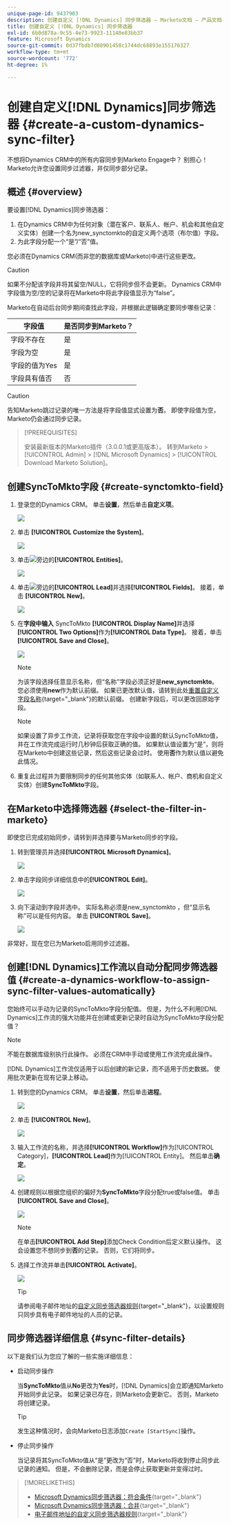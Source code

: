 ```yaml
---
unique-page-id: 9437903
description: 创建自定义 [!DNL Dynamics] 同步筛选器 — Marketo文档 — 产品文档
title: 创建自定义 [!DNL Dynamics] 同步筛选器
exl-id: 6b0d878a-9c55-4e73-9923-11140e83bb37
feature: Microsoft Dynamics
source-git-commit: 0d37fbdb7d08901458c1744dc68893e155176327
workflow-type: tm+mt
source-wordcount: '772'
ht-degree: 1%

---
```


# 创建自定义[!DNL Dynamics]同步筛选器 {#create-a-custom-dynamics-sync-filter}

不想将Dynamics CRM中的所有内容同步到Marketo Engage中？ 别担心！ Marketo允许您设置同步过滤器，并仅同步部分记录。

## 概述 {#overview}

要设置[!DNL Dynamics]同步筛选器：

1. 在Dynamics CRM中为任何对象（潜在客户、联系人、帐户、机会和其他自定义实体）创建一个名为new_synctomkto的自定义两个选项（布尔值）字段。
1. 为此字段分配一个“是”/“否”值。

您必须在Dynamics CRM(而非您的数据库或Marketo)中进行这些更改。

>[!CAUTION]
>
>如果不分配该字段并将其留空/NULL，它将同步但不会更新。 Dynamics CRM中字段值为空/空的记录将在Marketo中将此字段值显示为“false”。

Marketo在自动后台同步期间查找此字段，并根据此逻辑确定要同步哪些记录：

| 字段值 | 是否同步到Marketo？ |
|---|---|
| 字段不存在 | 是 |
| 字段为空 | 是 |
| 字段的值为Yes | 是 |
| 字段具有值否 | 否 |

>[!CAUTION]
>
>告知Marketo跳过记录的唯一方法是将字段值显式设置为&#x200B;**否**。 即使字段值为空，Marketo仍会通过同步记录。

>[!PREREQUISITES]
>
>安装最新版本的Marketo插件（3.0.0.1或更高版本）。 转到Marketo > [!UICONTROL Admin] > [!DNL Microsoft Dynamics] > [!UICONTROL Download Marketo Solution]。

## 创建SyncToMkto字段 {#create-synctomkto-field}

1. 登录您的Dynamics CRM。 单击&#x200B;**设置**，然后单击&#x200B;**自定义项**。

   ![](assets/image2015-8-10-21-3a40-3a9.png)

1. 单击 **[!UICONTROL Customize the System]**。

   ![](assets/image2015-8-10-21-3a42-3a15.png)

1. 单击![](assets/image2015-8-10-21-3a44-3a23.png)旁边的&#x200B;**[!UICONTROL Entities]**。

   ![](assets/image2015-8-10-21-3a43-3a39.png)

1. 单击![](assets/image2015-8-10-21-3a44-3a23.png)旁边的&#x200B;**[!UICONTROL Lead]**&#x200B;并选择&#x200B;**[!UICONTROL Fields]**。 接着，单击 **[!UICONTROL New]**。

   ![](assets/image2015-8-10-21-3a49-3a49.png)

1. 在&#x200B;**字段中输入** SyncToMkto **[!UICONTROL Display Name]**&#x200B;并选择&#x200B;**[!UICONTROL Two Options]**&#x200B;作为&#x200B;**[!UICONTROL Data Type]**。 接着，单击 **[!UICONTROL Save and Close]**。

   ![](assets/image2015-9-8-10-3a25-3a33.png)

   >[!NOTE]
   >
   >为该字段选择任意显示名称，但“名称”字段必须正好是&#x200B;**new_synctomkto**。 您必须使用&#x200B;**new**&#x200B;作为默认前缀。 如果已更改默认值，请转到此处[重置自定义字段名称](/help/marketo/product-docs/crm-sync/microsoft-dynamics-sync/create-a-custom-dynamics-sync-filter/set-a-default-custom-field-prefix.md){target="_blank"}的默认前缀。 创建新字段后，可以更改回原始字段。

   >[!NOTE]
   >
   >如果设置了异步工作流，记录将获取您在字段中设置的默认SyncToMkto值，并在工作流完成运行时几秒钟后获取正确的值。 如果默认值设置为“是”，则将在Marketo中创建这些记录，然后这些记录会过时。 使用&#x200B;**否**&#x200B;作为默认值以避免此情况。

1. 重复此过程并为要限制同步的任何其他实体（如联系人、帐户、商机和自定义实体）创建&#x200B;**SyncToMkto**&#x200B;字段。

## 在Marketo中选择筛选器 {#select-the-filter-in-marketo}

即使您已完成初始同步，请转到并选择要与Marketo同步的字段。

1. 转到管理员并选择&#x200B;**[!UICONTROL Microsoft Dynamics]**。

   ![](assets/image2015-10-9-9-3a50-3a9.png)

1. 单击字段同步详细信息中的&#x200B;**[!UICONTROL Edit]**。

   ![](assets/image2015-10-9-9-3a52-3a23.png)

1. 向下滚动到字段并选中。 实际名称必须是new_synctomkto ，但“显示名称”可以是任何内容。 单击 **[!UICONTROL Save]**。

   ![](assets/image2015-10-9-9-3a56-3a23.png)

非常好，现在您已为Marketo启用同步过滤器。

## 创建[!DNL Dynamics]工作流以自动分配同步筛选器值 {#create-a-dynamics-workflow-to-assign-sync-filter-values-automatically}

您始终可以手动为记录的SyncToMkto字段分配值。 但是，为什么不利用[!DNL Dynamics]工作流的强大功能并在创建或更新记录时自动为SyncToMkto字段分配值？

>[!NOTE]
>
>不能在数据库级别执行此操作。 必须在CRM中手动或使用工作流完成此操作。
>
>[!DNL Dynamics]工作流仅适用于以后创建的新记录，而不适用于历史数据。 使用批次更新在现有记录上移动。

1. 转到您的Dynamics CRM。 单击&#x200B;**设置**，然后单击&#x200B;**进程**。

   ![](assets/image2015-8-11-8-3a42-3a10.png)

1. 单击 **[!UICONTROL New]**。

   ![](assets/image2015-8-11-8-3a43-3a46.png)

1. 输入工作流的名称，并选择&#x200B;**[!UICONTROL Workflow]**&#x200B;作为[!UICONTROL Category]，**[!UICONTROL Lead]**&#x200B;作为[!UICONTROL Entity]。 然后单击&#x200B;**确定**。

   ![](assets/image2015-8-11-8-3a45-3a46.png)

1. 创建规则以根据您组织的偏好为&#x200B;**SyncToMkto**&#x200B;字段分配true或false值。 单击 **[!UICONTROL Save and Close]**。

   ![](assets/setsynctomkto-fix.png)

   >[!NOTE]
   >
   >在单击&#x200B;**[!UICONTROL Add Step]**&#x200B;添加Check Condition后定义默认操作。 这会设置您不想同步到&#x200B;**否**&#x200B;的记录。 否则，它们将同步。

1. 选择工作流并单击&#x200B;**[!UICONTROL Activate]**。

   ![](assets/image2015-8-11-8-3a57-3a29.png)

   >[!TIP]
   >
   >请参阅电子邮件地址的[自定义同步筛选器规则](/help/marketo/product-docs/crm-sync/microsoft-dynamics-sync/create-a-custom-dynamics-sync-filter/custom-sync-filter-rules-for-an-email-address.md){target="_blank"}，以设置规则只同步具有电子邮件地址的人员的记录。

## 同步筛选器详细信息 {#sync-filter-details}

以下是我们认为您应了解的一些实施详细信息：

* 启动同步操作

  当&#x200B;**SyncToMkto**&#x200B;值从&#x200B;**No**&#x200B;更改为&#x200B;**Yes**&#x200B;时，[!DNL Dynamics]会立即通知Marketo开始同步此记录。 如果记录已存在，则Marketo会更新它。 否则，Marketo将创建记录。

  >[!TIP]
  >
  >发生这种情况时，会向Marketo日志添加`Create [StartSync]`操作。

* 停止同步操作

  当记录将其SyncToMkto值从“是”更改为“否”时，Marketo将收到停止同步此记录的通知。 但是，不会删除记录，而是会停止获取更新并变得过时。

>[!MORELIKETHIS]
>
>* [Microsoft Dynamics同步筛选器：符合条件](/help/marketo/product-docs/crm-sync/microsoft-dynamics-sync/create-a-custom-dynamics-sync-filter/microsoft-dynamics-sync-filter-qualify.md){target="_blank"}
>* [Microsoft Dynamics同步筛选器：合并](/help/marketo/product-docs/crm-sync/microsoft-dynamics-sync/create-a-custom-dynamics-sync-filter/microsoft-dynamics-sync-filter-merge.md){target="_blank"}
>* [电子邮件地址的自定义同步筛选器规则](/help/marketo/product-docs/crm-sync/microsoft-dynamics-sync/create-a-custom-dynamics-sync-filter/custom-sync-filter-rules-for-an-email-address.md){target="_blank"}
